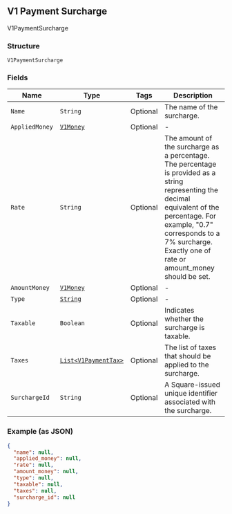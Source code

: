 ## V1 Payment Surcharge

V1PaymentSurcharge

### Structure

`V1PaymentSurcharge`

### Fields

| Name | Type | Tags | Description |
|  --- | --- | --- | --- |
| `Name` | `String` | Optional | The name of the surcharge. |
| `AppliedMoney` | [`V1Money`](/doc/models/v1-money.md) | Optional | - |
| `Rate` | `String` | Optional | The amount of the surcharge as a percentage. The percentage is provided as a string representing the decimal equivalent of the percentage. For example, "0.7" corresponds to a 7% surcharge. Exactly one of rate or amount_money should be set. |
| `AmountMoney` | [`V1Money`](/doc/models/v1-money.md) | Optional | - |
| `Type` | [`String`](/doc/models/v1-payment-surcharge-type.md) | Optional | - |
| `Taxable` | `Boolean` | Optional | Indicates whether the surcharge is taxable. |
| `Taxes` | [`List<V1PaymentTax>`](/doc/models/v1-payment-tax.md) | Optional | The list of taxes that should be applied to the surcharge. |
| `SurchargeId` | `String` | Optional | A Square-issued unique identifier associated with the surcharge. |

### Example (as JSON)

```json
{
  "name": null,
  "applied_money": null,
  "rate": null,
  "amount_money": null,
  "type": null,
  "taxable": null,
  "taxes": null,
  "surcharge_id": null
}
```

